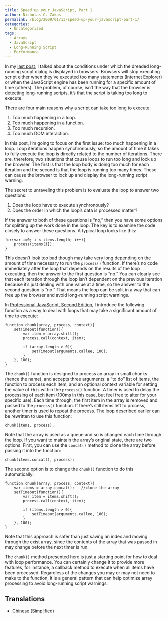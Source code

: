```yaml
---
title: Speed up your JavaScript, Part 1
author: Nicholas C. Zakas
permalink: /blog/2009/01/13/speed-up-your-javascript-part-1/
categories:
  - Uncategorized
tags:
  - Arrays
  - JavaScript
  - Long-Running Script
  - Performance
---
```

In my [last post][1], I talked about the conditions under which the dreaded long-running script dialog is displayed in browsers. Browsers will stop executing script either when they&#8217;ve executed too many statements (Internet Explorer) or when the JavaScript engine has been running for a specific amount of time (others). The problem, of course, isn&#8217;t the way that the browser is detecting long-running scripts, it&#8217;s that the script is taking too long to execute.

There are four main reasons why a script can take too long to execute:

  1. Too much happening in a loop.
  2. Too much happening in a function.
  3. Too much recursion.
  4. Too much DOM interaction.

In this post, I&#8217;m going to focus on the first issue: too much happening in a loop. Loop iterations happen synchronously, so the amount of time it takes to fully execute the loop is directly related to the number of iterations. There are, therefore, two situations that cause loops to run too long and lock up the browser. The first is that the loop body is doing too much for each iteration and the second is that the loop is running too many times. These can cause the browser to lock up and display the long-running script warning.

The secret to unraveling this problem is to evaluate the loop to answer two questions:

  1. Does the loop have to execute synchronously?
  2. Does the order in which the loop&#8217;s data is processed matter?

If the answer to both of these questions is &#8220;no,&#8221; then you have some options for splitting up the work done in the loop. The key is to examine the code closely to answer these questions. A typical loop looks like this:

    for(var i=0; i < items.length; i++){
        process(items[i]);
    }

This doesn&#8217;t look too bad though may take very long depending on the amount of time necessary to run the `process()` function. If there&#8217;s no code immediately after the loop that depends on the results of the loop executing, then the answer to the first question is &#8220;no.&#8221; You can clearly see that each iteration through the loop isn&#8217;t dependent on the previous iteration because it&#8217;s just dealing with one value at a time, so the answer to the second question is &#8220;no.&#8221; That means the loop can be split in a way that can free up the browser and avoid long-running script warnings.

In [Professional JavaScript, Second Edition][2], I introduce the following function as a way to deal with loops that may take a significant amount of time to execute:

    function chunk(array, process, context){
        setTimeout(function(){
            var item = array.shift();
            process.call(context, item);
    
            if (array.length > 0){
                setTimeout(arguments.callee, 100);
            }
        }, 100);
    }

The `chunk()` function is designed to process an array in small chunks (hence the name), and accepts three arguments: a &#8220;to do&#8221; list of items, the function to process each item, and an optional context variable for setting the value of `this` within the `process()` function. A timer is used to delay the processing of each item (100ms in this case, but feel free to alter for your specific use). Each time through, the first item in the array is removed and passed to the `process()` function. If there&#8217;s still items left to process, another timer is used to repeat the process. The loop described earlier can be rewritten to use this function:

    chunk(items, process);

Note that the array is used as a queue and so is changed each time through the loop. If you want to maintain the array&#8217;s original state, there are two options. First, you can use the `concat()` method to clone the array before passing it into the function:

    chunk(items.concat(), process);

The second option is to change the `chunk()` function to do this automatically:

    function chunk(array, process, context){
        var items = array.concat();   //clone the array
        setTimeout(function(){
            var item = items.shift();
            process.call(context, item);
    
            if (items.length > 0){
                setTimeout(arguments.callee, 100);
            }
        }, 100);
    }

Note that this approach is safer than just saving an index and moving through the exist array, since the contents of the array that was passed in may change before the next timer is run.

The `chunk()` method presented here is just a starting point for how to deal with loop performance. You can certainly change it to provide more features, for instance, a callback method to execute when all items have been processed. Regardless of the changes you may or may not need to make to the function, it is a general pattern that can help optimize array processing to avoid long-running script warnings.

## Translations

  * [Chinese (Simplified)][3][  
    ][3]

 [1]: {{site.url}}/blog/2009/01/05/what-determines-that-a-script-is-long-running/ "What determines that a script is long running?"
 [2]: http://www.amazon.com/gp/product/047022780X?ie=UTF8&tag=nczonline-20&linkCode=as2&camp=1789&creative=390957&creativeASIN=047022780X
 [3]: http://cuimingda.com/2009/01/speed-up-your-javascript-part-1.html

